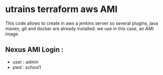 # utrains terraform aws AMI 
This code allows to create in aws a jenkins server so several plugins, java maven, git and docker are already installed. we use in this case, an AMI image.

## Nexus AMI Login :
- user : admin
- pwd : school1